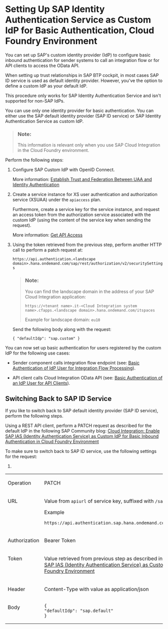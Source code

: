 <!-- loio066850745755490497da2b02783b74e7 -->

# Setting Up SAP Identity Authentication Service as Custom IdP for Basic Authentication, Cloud Foundry Environment

You can set up SAP's custom identity provider \(IdP\) to configure basic inbound authentication for sender systems to call an integration flow or for API clients to access the OData API.

When setting up trust relationships in SAP BTP cockpit, in most cases SAP ID service is used as default identity provider. However, you've the option to define a custom IdP as your default IdP.

This procedure only works for SAP Identity Authentication Service and isn't supported for non-SAP IdPs.

You can use only one identity provider for basic authentication. You can either use the SAP default identity provider \(SAP ID service\) or SAP Identity Authentication Service as custom IdP.

> ### Note:  
> This information is relevant only when you use SAP Cloud Integration in the Cloud Foundry environment.

Perform the following steps:

1.  Configure SAP Custom IdP with OpenID Connect.

    More information: [Establish Trust and Federation Between UAA and Identity Authentication](https://help.sap.com/viewer/65de2977205c403bbc107264b8eccf4b/Cloud/en-US/161f8f0cfac64c4fa2d973bc5f08a894.html?q=Establish%20Trust%20and%20Federation%20Between%20UAA%20and%20Identity%20Authentication)

2.  Create a service instance for XS user authentication and authorization service \(XSUAA\) under the `apiaccess` plan.

    Furthermore, create a service key for the service instance, and request an access token from the authorization service associated with the custom IdP \(using the content of the service key when sending the request\).

    More information: [Get API Access](https://help.sap.com/viewer/65de2977205c403bbc107264b8eccf4b/Cloud/en-US/ebc9113a520e495ea5fb759b9a7929f2.html)

3.  Using the token retrieved from the previous step, perform another HTTP call to perform a patch request at:

    `https://api.authentication.<landscape domain>.hana.ondemand.com/sap/rest/authorization/v2/securitySettings`

    > ### Note:  
    > You can find the landscape domain in the address of your SAP Cloud Integration application:
    > 
    > `https://<tenant name>.it-<Cloud Integration system name>.cfapps.<landscape domain>.hana.ondemand.com/itspaces`
    > 
    > Example for landscape domain: `eu10`

    Send the following body along with the request:

    `{ "defaultIdp": "sap.custom" }`


You can now set up basic authentication for users registered by the custom IdP for the following use cases:

-   Sender component calls integration flow endpoint \(see: [Basic Authentication of IdP User for Integration Flow Processing](basic-authentication-of-idp-user-for-integration-flow-processing-5d46e56.md)\).

-   API client calls Cloud Integration OData API \(see: [Basic Authentication of an IdP User for API Clients](basic-authentication-of-an-idp-user-for-api-clients-57f104d.md)\).




<a name="loio066850745755490497da2b02783b74e7__section_yz3_mcf_jvb"/>

## Switching Back to SAP ID Service

If you like to switch back to SAP default identity provider \(SAP ID service\), perform the following steps.

Using a REST API client, perform a PATCH request as described for the default IdP in the following SAP Community blog: [Cloud Integration: Enable SAP IAS \(Identity Authentication Service\) as Custom IdP for Basic Inbound Authentication in Cloud Foundry Environment](https://blogs.sap.com/2021/05/25/enable-sap-ias-identity-authentication-service-as-custom-idp-for-basic-inbound-authentication-on-cloud-integration-cloud-foundry/)

To make sure to switch back to SAP ID service, use the following settings for the request:

1.  
<table>
<tr>
<td valign="top">

Operation

</td>
<td valign="top">

PATCH

</td>
</tr>
<tr>
<td valign="top">

URL

</td>
<td valign="top">

Value from `apiurl` of service key, suffixed with `/sap/rest/authorization/v2/securitySettings`

Example

`https://api.authentication.sap.hana.ondemand.com/sap/rest/authorization/v2/securitySettings`

</td>
</tr>
<tr>
<td valign="top">

Authorization

</td>
<td valign="top">

Bearer Token

</td>
</tr>
<tr>
<td valign="top">

Token

</td>
<td valign="top">

Value retrieved from previous step as described in SAP Community blog: [Cloud Integration: Enable SAP IAS \(Identity Authentication Service\) as Custom IdP for Basic Inbound Authentication in Cloud Foundry Environment](https://blogs.sap.com/2021/05/25/enable-sap-ias-identity-authentication-service-as-custom-idp-for-basic-inbound-authentication-on-cloud-integration-cloud-foundry/) 

</td>
</tr>
<tr>
<td valign="top">

Header

</td>
<td valign="top">

Content-Type with value as application/json

</td>
</tr>
<tr>
<td valign="top">

Body

</td>
<td valign="top">

```
{
"defaultIdp": "sap.default"
}

```



</td>
</tr>
</table>


